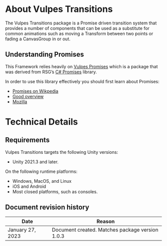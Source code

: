 # About Vulpes Transitions

The Vulpes Transitions package is a Promise driven transition system that provides a number of components that can be used as a substitute for common animations such as moving a Transform between two points or fading a CanvasGroup in or out.

## Understanding Promises

This Framework relies heavily on [Vulpes Promises](https://github.com/VulpesSoftware/com.vulpes.promises) which is a package that was derived from RSG’s [C# Promises](https://github.com/Real-Serious-Games/C-Sharp-Promise) library.

In order to use this library effectively you should first learn about Promises:
- [Promises on Wikpedia](http://en.wikipedia.org/wiki/Futures_and_promises)
- [Good overview](https://www.promisejs.org/)
- [Mozilla](https://developer.mozilla.org/en/docs/Web/JavaScript/Reference/Global_Objects/Promise)

# Technical Details

## Requirements

Vulpes Transitions targets the following Unity versions:
- Unity 2021.3 and later.

On the following runtime platforms:
- Windows, MacOS, and Linux
- iOS and Android
- Most closed platforms, such as consoles.

## Document revision history

|Date|Reason|
|---|---|
|January 27, 2023|Document created. Matches package version 1.0.3|